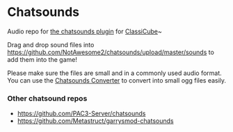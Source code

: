 # Chatsounds

Audio repo for [the chatsounds plugin](https://github.com/SpiralP/rust-classicube-chatsounds-plugin) for [ClassiCube](https://www.classicube.net/)~

Drag and drop sound files into https://github.com/NotAwesome2/chatsounds/upload/master/sounds to add them into the game!

Please make sure the files are small and in a commonly used audio format.  
You can use the [Chatsounds Converter](https://carbonated-three-daphne.glitch.me/) to convert into small ogg files easily.

### Other chatsound repos

* https://github.com/PAC3-Server/chatsounds
* https://github.com/Metastruct/garrysmod-chatsounds

